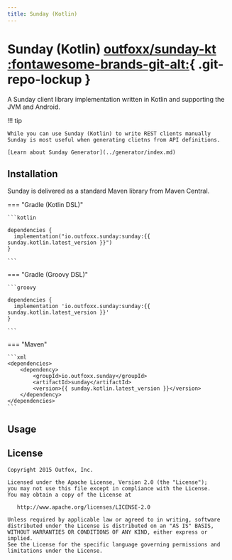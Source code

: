 ```yaml
---
title: Sunday (Kotlin)
---
```


# Sunday (Kotlin) [outfoxx/sunday-kt :fontawesome-brands-git-alt:](https://github.com/outfoxx/sunday-kt){ .git-repo-lockup }

A Sunday client library implementation written in Kotlin and supporting the JVM and Android.

!!! tip

    While you can use Sunday (Kotlin) to write REST clients manually Sunday is most useful when generating clietns from API definitions.

    [Learn about Sunday Generator](../generator/index.md)

## Installation

Sunday is delivered as a standard Maven library from Maven Central.

=== "Gradle (Kotlin DSL)"

    ```kotlin

    dependencies {
      implementation("io.outfoxx.sunday:sunday:{{ sunday.kotlin.latest_version }}")
    }

    ```

=== "Gradle (Groovy DSL)"

    ```groovy

    dependencies {
      implementation 'io.outfoxx.sunday:sunday:{{ sunday.kotlin.latest_version }}'
    }

    ```

=== "Maven"

    ```xml
    <dependencies>
        <dependency>
            <groupId>io.outfoxx.sunday</groupId>
            <artifactId>sunday</artifactId>
            <version>{{ sunday.kotlin.latest_version }}</version>
        </dependency>
    </dependencies>
    ```

## Usage

## License

    Copyright 2015 Outfox, Inc.

    Licensed under the Apache License, Version 2.0 (the "License");
    you may not use this file except in compliance with the License.
    You may obtain a copy of the License at

       http://www.apache.org/licenses/LICENSE-2.0

    Unless required by applicable law or agreed to in writing, software
    distributed under the License is distributed on an "AS IS" BASIS,
    WITHOUT WARRANTIES OR CONDITIONS OF ANY KIND, either express or implied.
    See the License for the specific language governing permissions and
    limitations under the License.
